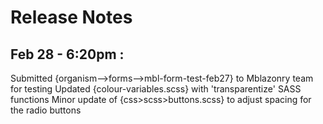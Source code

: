 # Release Notes

## Feb 28 - 6:20pm :
Submitted {organism-->forms-->mbl-form-test-feb27} to Mblazonry team for testing
Updated {colour-variables.scss} with 'transparentize' SASS functions
Minor update of {css>scss>buttons.scss} to adjust spacing for the radio buttons
